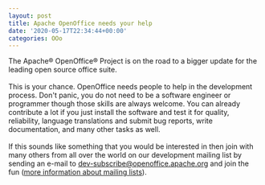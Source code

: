 ```yaml
---
layout: post
title: Apache OpenOffice needs your help
date: '2020-05-17T22:34:44+00:00'
categories: OOo
---
```

<p>The Apache® OpenOffice® Project is on the road to a bigger update for 
the leading open source office suite.
<br>
<br>This is your chance. OpenOffice needs people to help in the development 
process. Don't panic, you do not need to be a software engineer or 
programmer though those skills are always welcome. You can already 
contribute a lot if you just install the software and test it for 
quality, reliability, language translations and submit bug reports, 
write documentation, and many other tasks as well.
<br>
<br>If this sounds like something that you would be interested in then join 
with many others from all over the world on our development mailing list 
by sending an e-mail to <a class="moz-txt-link-rfc2396E" href="mailto:dev-subscribe@openoffice.apache.org">dev-subscribe@openoffice.apache.org</a> and join the fun (<a href="https://openoffice.apache.org/mailing-lists.html" target="_blank">more information about mailing lists</a>).
</p>
